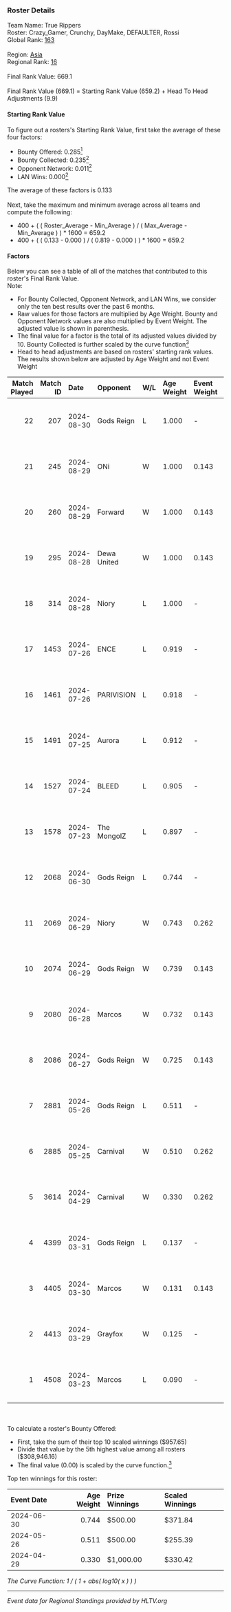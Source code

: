### Roster Details<br />
Team Name: True Rippers<br />
Roster: Crazy_Gamer, Crunchy, DayMake, DEFAULTER, Rossi<br />
Global Rank: [163](../../standings_global_2024_09_06.md)<br />
<br />
Region: [Asia]( ../../standings_asia_2024_09_06.md)<br />
Regional Rank: [16]( ../../standings_asia_2024_09_06.md)<br />
<br />
Final Rank Value:  669.1<br />
<br />
Final Rank Value (669.1) = Starting Rank Value (659.2) + Head To Head Adjustments (9.9)<br />

#### Starting Rank Value<br />
To figure out a rosters's Starting Rank Value, first take the average of these four factors:<br />
- Bounty Offered: 0.285[<sup>1</sup>](#table2)
- Bounty Collected: 0.235[<sup>2</sup>](#table1)
- Opponent Network: 0.011[<sup>2</sup>](#table1)
- LAN Wins: 0.000[<sup>2</sup>](#table1)

The average of these factors is 0.133<br />
<br />
Next, take the maximum and minimum average across all teams and compute the following:<br />
- 400 + ( ( Roster_Average - Min_Average ) / ( Max_Average - Min_Average ) ) * 1600 = 659.2
- 400 + ( ( 0.133 - 0.000 ) / ( 0.819 - 0.000 ) ) * 1600 = 659.2


#### Factors<br />
Below you can see a table of all of the matches that contributed to this roster's Final Rank Value.<br />
Note:<br />

- For Bounty Collected, Opponent Network, and LAN Wins, we consider only the ten best results over the past 6 months.
- Raw values for those factors are multiplied by Age Weight. Bounty and Opponent Network values are also multiplied by Event Weight. The adjusted value is shown in parenthesis.
- The final value for a factor is the total of its adjusted values divided by 10. Bounty Collected is further scaled by the curve function[<sup>3</sup>](#curveFunction)
- Head to head adjustments are based on rosters' starting rank values. The results shown below are adjusted by Age Weight and not Event Weight
<span id="table1"></span><br />


| Match Played | Match ID | Date       | Opponent    | W/L | Age Weight | Event Weight | Bounty Collected | Opponent Network | LAN Wins  | H2H Adj. | Roster                                             |
| -: | -: | :- | :- | :- | :- | :- | :- | :- | :- | -: | :- |
|           22 |      207 | 2024-08-30 | Gods Reign  | L   | 1.000      | -            | -                | -                | -         |   -13.35 | Crazy_Gamer, Crunchy, DayMake, DEFAULTER, Rossi    |
|           21 |      245 | 2024-08-29 | ONi         | W   | 1.000      | 0.143        | 0.000 (0.000)    | 0.115 (0.016)    | 0 (0.000) |     8.48 | Crazy_Gamer, Crunchy, DayMake, DEFAULTER, Rossi    |
|           20 |      260 | 2024-08-29 | Forward     | W   | 1.000      | 0.143        | 0.000 (0.000)    | 0.038 (0.005)    | 0 (0.000) |     8.14 | Crazy_Gamer, Crunchy, DayMake, DEFAULTER, Rossi    |
|           19 |      295 | 2024-08-28 | Dewa United | W   | 1.000      | 0.143        | 0.002 (0.000)    | 0.038 (0.005)    | 0 (0.000) |     8.37 | Crazy_Gamer, Crunchy, DayMake, DEFAULTER, Rossi    |
|           18 |      314 | 2024-08-28 | Niory       | L   | 1.000      | -            | -                | -                | -         |   -22.13 | Crazy_Gamer, Crunchy, DayMake, DEFAULTER, Rossi    |
|           17 |     1453 | 2024-07-26 | ENCE        | L   | 0.919      | -            | -                | -                | -         |    -1.21 | Crazy_Gamer, DayMake, DEFAULTER, Mcg!LLzZz, Rossi  |
|           16 |     1461 | 2024-07-26 | PARIVISION  | L   | 0.918      | -            | -                | -                | -         |    -2.73 | Crazy_Gamer, DayMake, DEFAULTER, Mcg!LLzZz, Rossi  |
|           15 |     1491 | 2024-07-25 | Aurora      | L   | 0.912      | -            | -                | -                | -         |    -0.60 | Crazy_Gamer, DayMake, DEFAULTER, Mcg!LLzZz, Rossi  |
|           14 |     1527 | 2024-07-24 | BLEED       | L   | 0.905      | -            | -                | -                | -         |    -1.59 | Crazy_Gamer, DayMake, DEFAULTER, Mcg!LLzZz, Rossi  |
|           13 |     1578 | 2024-07-23 | The MongolZ | L   | 0.897      | -            | -                | -                | -         |    -0.09 | Crazy_Gamer, DayMake, DEFAULTER, Mcg!LLzZz, Rossi  |
|           12 |     2068 | 2024-06-30 | Gods Reign  | L   | 0.744      | -            | -                | -                | -         |   -11.11 | Crazy_Gamer, DayMake, DEFAULTER, Mcg!LLzZz, Rossi  |
|           11 |     2069 | 2024-06-29 | Niory       | W   | 0.743      | 0.262        | 0.000 (0.000)    | 0.115 (0.022)    | 0 (0.000) |     5.72 | Crazy_Gamer, DayMake, DEFAULTER, Mcg!LLzZz, Rossi  |
|           10 |     2074 | 2024-06-29 | Gods Reign  | W   | 0.739      | 0.143        | 0.023 (0.002)    | 0.255 (0.027)    | 0 (0.000) |    12.54 | Crazy_Gamer, DayMake, DEFAULTER, Mcg!LLzZz, Rossi  |
|            9 |     2080 | 2024-06-28 | Marcos      | W   | 0.732      | 0.143        | 0.000 (0.000)    | 0.028 (0.003)    | 0 (0.000) |     6.10 | Crazy_Gamer, DayMake, DEFAULTER, Mcg!LLzZz, Rossi  |
|            8 |     2086 | 2024-06-27 | Gods Reign  | W   | 0.725      | 0.143        | 0.023 (0.002)    | 0.255 (0.026)    | 0 (0.000) |    12.98 | Crazy_Gamer, DayMake, DEFAULTER, Mcg!LLzZz, Rossi  |
|            7 |     2881 | 2024-05-26 | Gods Reign  | L   | 0.511      | -            | -                | -                | -         |    -6.97 | Crazy_Gamer, DayMake, DEFAULTER, Mcg!LLzZz, Rossi  |
|            6 |     2885 | 2024-05-25 | Carnival    | W   | 0.510      | 0.262        | 0.002 (0.000)    | 0.000 (0.000)    | 0 (0.000) |     5.12 | Crazy_Gamer, DayMake, DEFAULTER, Mcg!LLzZz, Rossi  |
|            5 |     3614 | 2024-04-29 | Carnival    | W   | 0.330      | 0.262        | 0.002 (0.000)    | 0.000 (0.000)    | 0 (0.000) |     3.42 | Crazy_Gamer, DEFAULTER, Gh0sTTTT, Mcg!LLzZz, Rossi |
|            4 |     4399 | 2024-03-31 | Gods Reign  | L   | 0.137      | -            | -                | -                | -         |    -1.88 | Crazy_Gamer, DEFAULTER, Gh0sTTTT, Mcg!LLzZz, Rossi |
|            3 |     4405 | 2024-03-30 | Marcos      | W   | 0.131      | 0.143        | 0.000 (0.000)    | 0.003 (0.000)    | 0 (0.000) |     1.61 | Crazy_Gamer, DEFAULTER, Gh0sTTTT, Mcg!LLzZz, Rossi |
|            2 |     4413 | 2024-03-29 | Grayfox     | W   | 0.125      | -            | -                | -                | -         |     0.75 | Crazy_Gamer, DEFAULTER, Gh0sTTTT, Mcg!LLzZz, Rossi |
|            1 |     4508 | 2024-03-23 | Marcos      | L   | 0.090      | -            | -                | -                | -         |    -1.72 | Anasasis, Crazy_Gamer, DEFAULTER, Mcg!LLzZz, Rossi |

<br />
<span id="table2"></span><br />
To calculate a roster's Bounty Offered:<br />

- First, take the sum of their top 10 scaled winnings ($957.65)
- Divide that value by the 5th highest value among all rosters ($308,946.16)
- The final value (0.00) is scaled by the curve function.[<sup>3</sup>](#curveFunction)

Top ten winnings for this roster:<br />

| Event Date | Age Weight | Prize Winnings | Scaled Winnings |
| :- | -: | :- | :- |
| 2024-06-30 |      0.744 | $500.00        | $371.84         |
| 2024-05-26 |      0.511 | $500.00        | $255.39         |
| 2024-04-29 |      0.330 | $1,000.00      | $330.42         |


<span id="curveFunction"></span>_The Curve Function: 1 / ( 1 + abs( log10( x ) ) )_<br />

---
_Event data for Regional Standings provided by HLTV.org_<br />
